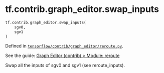 <div itemscope itemtype="http://developers.google.com/ReferenceObject">
<meta itemprop="name" content="tf.contrib.graph_editor.swap_inputs" />
<meta itemprop="path" content="Stable" />
</div>

# tf.contrib.graph_editor.swap_inputs

``` python
tf.contrib.graph_editor.swap_inputs(
    sgv0,
    sgv1
)
```



Defined in [`tensorflow/contrib/graph_editor/reroute.py`](https://www.tensorflow.org/code/tensorflow/contrib/graph_editor/reroute.py).

See the guide: [Graph Editor (contrib) > Module: reroute](../../../../../api_guides/python/contrib.graph_editor.md#Module_reroute)

Swap all the inputs of sgv0 and sgv1 (see reroute_inputs).